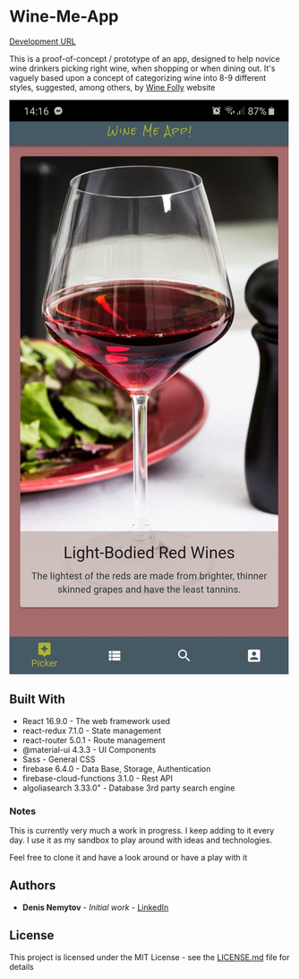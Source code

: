 # Wine-Me-App

[Development URL](https://wineme.web.app)

This is a proof-of-concept / prototype of an app, designed to help novice wine drinkers picking right wine, when shopping or when dining out. It's vaguely based upon a concept of categorizing wine into 8-9 different styles, suggested, among others, by [Wine Folly](https://winefolly.com/review/everything-you-need-to-know-about-wine-in-9-bottles/) website 

![alt text](https://github.com/Denis-NV/Wine-Me-App/blob/master/screenshots/mobile2.jpg "Picking style - mobile")

## Built With

* React 16.9.0 - The web framework used
* react-redux 7.1.0 - State management
* react-router 5.0.1 - Route management
* @material-ui 4.3.3 - UI Components
* Sass - General CSS
* firebase 6.4.0 - Data Base, Storage, Authentication 
* firebase-cloud-functions 3.1.0 - Rest API
* algoliasearch 3.33.0" - Database 3rd party search engine 

### Notes

This is currently very much a work in progress. I keep adding to it every day. I use it as my sandbox to play around with ideas and technologies. 

Feel free to clone it and have a look around or have a play with it

## Authors

* **Denis Nemytov** - *Initial work* - [LinkedIn](https://www.linkedin.com/in/denisnemytov/)

## License

This project is licensed under the MIT License - see the [LICENSE.md](LICENSE.md) file for details
